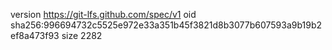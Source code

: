 version https://git-lfs.github.com/spec/v1
oid sha256:996694732c5525e972e33a351b45f3821d8b3077b607593a9b19b2ef8a473f93
size 2282
